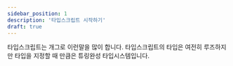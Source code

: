 ```yaml
---
sidebar_position: 1
description: '타입스크립트 시작하기'
draft: true
---
```


<!-- # 타입스크립트 시작하기 -->

타입스크립트는 개그로 이런말을 많이 합니다. 타입스크립트의 타입은 여전히 루즈하지만 타입을 지정할 때 만큼은 튜링완성 타입시스템입니다.
